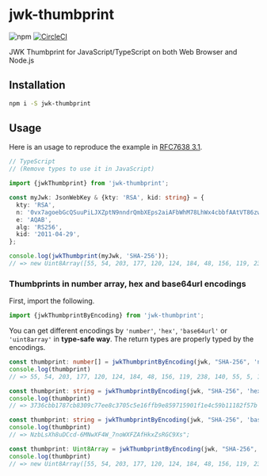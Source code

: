 # jwk-thumbprint
![npm](https://img.shields.io/npm/v/jwk-thumbprint.svg) [![CircleCI](https://circleci.com/gh/nwtgck/jwk-thumbprint-npm.svg?style=shield)](https://circleci.com/gh/nwtgck/jwk-thumbprint-npm)

JWK Thumbprint for JavaScript/TypeScript on both Web Browser and Node.js

## Installation

```bash
npm i -S jwk-thumbprint
```

## Usage

Here is an usage to reproduce the example in [RFC7638 3.1](<https://tools.ietf.org/html/rfc7638#section-3.1>).

```ts
// TypeScript
// (Remove types to use it in JavaScript)

import {jwkThumbprint} from 'jwk-thumbprint';

const myJwk: JsonWebKey & {kty: 'RSA', kid: string} = {
  kty: 'RSA',
  n: '0vx7agoebGcQSuuPiLJXZptN9nndrQmbXEps2aiAFbWhM78LhWx4cbbfAAtVT86zwu1RK7aPFFxuhDR1L6tSoc_BJECPebWKRXjBZCiFV4n3oknjhMstn64tZ_2W-5JsGY4Hc5n9yBXArwl93lqt7_RN5w6Cf0h4QyQ5v-65YGjQR0_FDW2QvzqY368QQMicAtaSqzs8KJZgnYb9c7d0zgdAZHzu6qMQvRL5hajrn1n91CbOpbISD08qNLyrdkt-bFTWhAI4vMQFh6WeZu0fM4lFd2NcRwr3XPksINHaQ-G_xBniIqbw0Ls1jF44-csFCur-kEgU8awapJzKnqDKgw',
  e: 'AQAB',
  alg: 'RS256',
  kid: '2011-04-29',
};

console.log(jwkThumbprint(myJwk, 'SHA-256'));
// => new Uint8Array([55, 54, 203, 177, 120, 124, 184, 48, 156, 119, 238, 140, 55, 5, 197, 225, 111, 251, 158, 133, 151, 21, 144, 31, 30, 76, 89, 177, 17, 130, 245, 123])
```

### Thumbprints in number array, hex and base64url encodings

First, import the following.

```ts
import {jwkThumbprintByEncoding} from 'jwk-thumbprint';
```

You can get different encodings by `'number'`, `'hex'`, `'base64url'` or `'uint8array'` in **type-safe way**. The return types are properly typed by the encodings.

```ts
const thumbprint: number[] = jwkThumbprintByEncoding(jwk, "SHA-256", 'numbers');
console.log(thumbprint)
// => 55, 54, 203, 177, 120, 124, 184, 48, 156, 119, 238, 140, 55, 5, 197, 225, 111, 251, 158, 133, 151, 21, 144, 31, 30, 76, 89, 177, 17, 130, 245, 123]
```

```ts
const thumbprint: string = jwkThumbprintByEncoding(jwk, "SHA-256", 'hex');
console.log(thumbprint)
// => 3736cbb1787cb8309c77ee8c3705c5e16ffb9e859715901f1e4c59b11182f57b
```


```ts
const thumbprint: string = jwkThumbprintByEncoding(jwk, "SHA-256", 'base64url');
console.log(thumbprint)
// => NzbLsXh8uDCcd-6MNwXF4W_7noWXFZAfHkxZsRGC9Xs";
```

```ts
const thumbprint: Uint8Array = jwkThumbprintByEncoding(jwk, "SHA-256", 'uint8array');
console.log(thumbprint)
// => new Uint8Array([55, 54, 203, 177, 120, 124, 184, 48, 156, 119, 238, 140, 55, 5, 197, 225, 111, 251, 158, 133, 151, 21, 144, 31, 30, 76, 89, 177, 17, 130, 245, 123])
```
